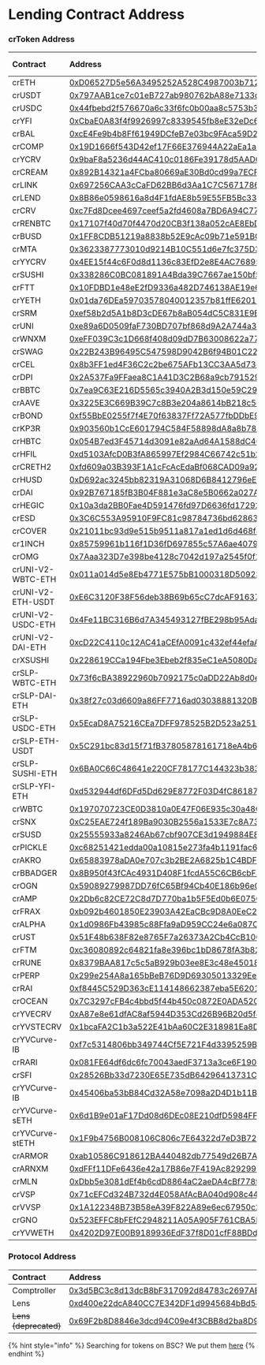 # Lending Contract Address

### crToken Address

| Contract | Address | Flash Loans |
| :--- | :--- | :--- |
| crETH | [0xD06527D5e56A3495252A528C4987003b712860eE](https://etherscan.io/address/0xD06527D5e56A3495252A528C4987003b712860eE) | No |
| crUSDT | [0x797AAB1ce7c01eB727ab980762bA88e7133d2157](https://etherscan.io/address/0x797AAB1ce7c01eB727ab980762bA88e7133d2157) | Yes |
| crUSDC | [0x44fbebd2f576670a6c33f6fc0b00aa8c5753b322](https://etherscan.io/address/0x44fbebd2f576670a6c33f6fc0b00aa8c5753b322) | Yes |
| crYFI | [0xCbaE0A83f4f9926997c8339545fb8eE32eDc6b76](https://etherscan.io/address/0xCbaE0A83f4f9926997c8339545fb8eE32eDc6b76) | Yes |
| crBAL | [0xcE4Fe9b4b8Ff61949DCfeB7e03bc9FAca59D2Eb3](https://etherscan.io/address/0xcE4Fe9b4b8Ff61949DCfeB7e03bc9FAca59D2Eb3) | Yes |
| crCOMP | [0x19D1666f543D42ef17F66E376944A22aEa1a8E46](https://etherscan.io/address/0x19D1666f543D42ef17F66E376944A22aEa1a8E46) | Yes |
| crYCRV | [0x9baF8a5236d44AC410c0186Fe39178d5AAD0Bb87](https://etherscan.io/address/0x9baF8a5236d44AC410c0186Fe39178d5AAD0Bb87) | No |
| crCREAM | [0x892B14321a4FCba80669aE30Bd0cd99a7ECF6aC0](https://etherscan.io/address/0x892B14321a4FCba80669aE30Bd0cd99a7ECF6aC0) | No |
| crLINK | [0x697256CAA3cCaFD62BB6d3Aa1C7C5671786A5fD9](https://etherscan.io/address/0x697256CAA3cCaFD62BB6d3Aa1C7C5671786A5fD9) | Yes |
| crLEND | [0x8B86e0598616a8d4F1fdAE8b59E55FB5Bc33D0d6](https://etherscan.io/address/0x8B86e0598616a8d4F1fdAE8b59E55FB5Bc33D0d6) | No |
| crCRV | [0xc7Fd8Dcee4697ceef5a2fd4608a7BD6A94C77480](https://etherscan.io/address/0xc7Fd8Dcee4697ceef5a2fd4608a7BD6A94C77480) | Yes |
| crRENBTC | [0x17107f40d70f4470d20CB3f138a052cAE8EbD4bE](https://etherscan.io/address/0x17107f40d70f4470d20CB3f138a052cAE8EbD4bE) | Yes |
| crBUSD | [0x1FF8CDB51219a8838b52E9cAc09b71e591BC998e](https://etherscan.io/address/0x1FF8CDB51219a8838b52E9cAc09b71e591BC998e) | Yes |
| crMTA | [0x3623387773010d9214B10C551d6e7fc375D31F58](https://etherscan.io/address/0x3623387773010d9214b10c551d6e7fc375d31f58) | Yes |
| crYYCRV | [0x4EE15f44c6F0d8d1136c83EfD2e8E4AC768954c6](https://etherscan.io/address/0x4EE15f44c6F0d8d1136c83EfD2e8E4AC768954c6) | No |
| crSUSHI | [0x338286C0BC081891A4Bda39C7667ae150bf5D206](https://etherscan.io/address/0x338286C0BC081891A4Bda39C7667ae150bf5D206) | Yes |
| crFTT | [0x10FDBD1e48eE2fD9336a482D746138AE19e649Db](https://etherscan.io/address/0x10FDBD1e48eE2fD9336a482D746138AE19e649Db) | Yes |
| crYETH | [0x01da76DEa59703578040012357b81ffE62015C2d](https://etherscan.io/address/0x01da76DEa59703578040012357b81ffE62015C2d) | No |
| crSRM | [0xef58b2d5A1b8D3cDE67b8aB054dC5C831E9Bc025](https://etherscan.io/address/0xef58b2d5A1b8D3cDE67b8aB054dC5C831E9Bc025) | Yes |
| crUNI | [0xe89a6D0509faF730BD707bf868d9A2A744a363C7](https://etherscan.io/address/0xe89a6D0509faF730BD707bf868d9A2A744a363C7) | Yes |
| crWNXM | [0xeFF039C3c1D668f408d09dD7B63008622a77532C](https://etherscan.io/address/0xeff039c3c1d668f408d09dd7b63008622a77532c) | Yes |
| crSWAG | [0x22B243B96495C547598D9042B6f94B01C22B2e9E](https://etherscan.io/address/0x22B243B96495C547598D9042B6f94B01C22B2e9E) | No |
| crCEL | [0x8b3FF1ed4F36C2c2be675AFb13CC3AA5d73685a5](https://etherscan.io/address/0x8b3ff1ed4f36c2c2be675afb13cc3aa5d73685a5) | Yes |
| crDPI | [0x2A537Fa9FFaea8C1A41D3C2B68a9cb791529366D](https://etherscan.io/address/0x2A537Fa9FFaea8C1A41D3C2B68a9cb791529366D) | Yes |
| crBBTC | [0x7ea9C63E216D5565c3940A2B3d150e59C2907Db3](https://etherscan.io/address/0x7ea9c63e216d5565c3940a2b3d150e59c2907db3) | Yes |
| crAAVE | [0x3225E3C669B39C7c8B3e204a8614bB218c5e31BC](https://etherscan.io/address/0x3225E3C669B39C7c8B3e204a8614bB218c5e31BC) | Yes |
| crBOND | [0xf55BbE0255f7f4E70f63837Ff72A577fbDDbE924](https://etherscan.io/address/0xf55BbE0255f7f4E70f63837Ff72A577fbDDbE924) | Yes |
| crKP3R | [0x903560b1CcE601794C584F58898dA8a8b789Fc5d](https://etherscan.io/address/0x903560b1CcE601794C584F58898dA8a8b789Fc5d) | Yes |
| crHBTC | [0x054B7ed3F45714d3091e82aAd64A1588dC4096Ed](https://etherscan.io/address/0x054b7ed3f45714d3091e82aad64a1588dc4096ed) | Yes |
| crHFIL | [0xd5103AfcD0B3fA865997Ef2984C66742c51b2a8b](https://etherscan.io/address/0xd5103afcd0b3fa865997ef2984c66742c51b2a8b) | Yes |
| crCRETH2 | [0xfd609a03B393F1A1cFcAcEdaBf068CAD09a924E2](https://etherscan.io/address/0xfd609a03b393f1a1cfcacedabf068cad09a924e2) | Yes |
| crHUSD | [0xD692ac3245bb82319A31068D6B8412796eE85d2c](https://etherscan.io/address/0xD692ac3245bb82319A31068D6B8412796eE85d2c) | Yes |
| crDAI | [0x92B767185fB3B04F881e3aC8e5B0662a027A1D9f](https://etherscan.io/address/0x92b767185fb3b04f881e3ac8e5b0662a027a1d9f) | Yes |
| crHEGIC | [0x10a3da2BB0Fae4D591476fd97D6636fd172923a8](https://etherscan.io/address/0x10a3da2bb0fae4d591476fd97d6636fd172923a8) | Yes |
| crESD | [0x3C6C553A95910F9FC81c98784736bd628636D296](https://etherscan.io/address/0x3c6c553a95910f9fc81c98784736bd628636d296) | Yes |
| crCOVER | [0x21011bc93d9e515b9511a817a1ed1d6d468f49fc](https://etherscan.io/address/0x21011bc93d9e515b9511a817a1ed1d6d468f49fc) | Yes |
| cr1INCH | [0x85759961b116f1D36fD697855c57A6ae40793D9B](https://etherscan.io/address/0x85759961b116f1d36fd697855c57a6ae40793d9b) | Yes |
| crOMG | [0x7Aaa323D7e398be4128c7042d197a2545f0f1fea](https://etherscan.io/address/0x7aaa323d7e398be4128c7042d197a2545f0f1fea) | Yes |
| crUNI-V2-WBTC-ETH | [0x011a014d5e8Eb4771E575bB1000318D509230Afa](https://etherscan.io/address/0x011a014d5e8eb4771e575bb1000318d509230afa) | No |
| crUNI-V2-ETH-USDT | [0xE6C3120F38F56deb38B69b65cC7dcAF916373963](https://etherscan.io/address/0xe6c3120f38f56deb38b69b65cc7dcaf916373963) | No |
| crUNI-V2-USDC-ETH | [0x4Fe11BC316B6d7A345493127fBE298b95AdaAd85](https://etherscan.io/address/0x4fe11bc316b6d7a345493127fbe298b95adaad85) | No |
| crUNI-V2-DAI-ETH | [0xcD22C4110c12AC41aCEfA0091c432ef44efaAFA0](https://etherscan.io/address/0xcd22c4110c12ac41acefa0091c432ef44efaafa0) | No |
| crXSUSHI | [0x228619CCa194Fbe3Ebeb2f835eC1eA5080DaFbb2](https://etherscan.io/address/0x228619cca194fbe3ebeb2f835ec1ea5080dafbb2) | No |
| crSLP-WBTC-ETH | [0x73f6cBA38922960b7092175c0aDD22Ab8d0e81fC](https://etherscan.io/address/0x73f6cba38922960b7092175c0add22ab8d0e81fc) | No |
| crSLP-DAI-ETH | [0x38f27c03d6609a86FF7716ad03038881320BE4Ad](https://etherscan.io/address/0x38f27c03d6609a86ff7716ad03038881320be4ad) | No |
| crSLP-USDC-ETH | [0x5EcaD8A75216CEa7DFF978525B2D523a251eEA92](https://etherscan.io/address/0x5ecad8a75216cea7dff978525b2d523a251eea92) | No |
| crSLP-ETH-USDT | [0x5C291bc83d15f71fB37805878161718eA4b6AEe9](https://etherscan.io/address/0x5c291bc83d15f71fb37805878161718ea4b6aee9) | No |
| crSLP-SUSHI-ETH | [0x6BA0C66C48641e220CF78177C144323b3838D375](https://etherscan.io/address/0x6ba0c66c48641e220cf78177c144323b3838d375) | No |
| crSLP-YFI-ETH | [0xd532944df6DFd5Dd629E8772F03D4fC861873abF](https://etherscan.io/address/0xd532944df6dfd5dd629e8772f03d4fc861873abf) | No |
| crWBTC | [0x197070723CE0D3810a0E47F06E935c30a480D4Fc](https://etherscan.io/address/0x197070723CE0D3810a0E47F06E935c30a480D4Fc) | Yes |
| crSNX | [0xC25EAE724f189Ba9030B2556a1533E7c8A732E14](https://etherscan.io/address/0xC25EAE724f189Ba9030B2556a1533E7c8A732E14) | Yes |
| crSUSD | [0x25555933a8246Ab67cbf907CE3d1949884E82B55](https://etherscan.io/address/0x25555933a8246Ab67cbf907CE3d1949884E82B55) | Yes |
| crPICKLE | [0xc68251421edda00a10815e273fa4b1191fac651b](https://etherscan.io/address/0xc68251421edda00a10815e273fa4b1191fac651b) | Yes |
| crAKRO | [0x65883978aDA0e707c3b2BE2A6825b1C4BDF76A90](https://etherscan.io/address/0x65883978ada0e707c3b2be2a6825b1c4bdf76a90) | Yes |
| crBBADGER | [0x8B950f43fCAc4931D408F1fcdA55C6CB6cbF3096](https://etherscan.io/address/0x8b950f43fcac4931d408f1fcda55c6cb6cbf3096) | No |
| crOGN | [0x59089279987DD76fC65Bf94Cb40E186b96e03cB3](https://etherscan.io/address/0x59089279987dd76fc65bf94cb40e186b96e03cb3) | Yes |
| crAMP | [0x2Db6c82CE72C8d7D770ba1b5F5Ed0b6E075066d6](https://etherscan.io/address/0x2db6c82ce72c8d7d770ba1b5f5ed0b6e075066d6) | Yes |
| crFRAX | [0xb092b4601850E23903A42EaCBc9D8A0EeC26A4d5](https://etherscan.io/address/0xb092b4601850e23903a42eacbc9d8a0eec26a4d5) | Yes |
| crALPHA | [0x1d0986Fb43985c88Ffa9aD959CC24e6a087C7e35](https://etherscan.io/address/0x1d0986fb43985c88ffa9ad959cc24e6a087c7e35) | Yes |
| crUST | [0x51F48b638F82e8765F7a26373A2Cb4CcB10C07af](https://etherscan.io/address/0x51f48b638f82e8765f7a26373a2cb4ccb10c07af) | Yes |
| crFTM | [0xc36080892c64821fa8e396bc1bD8678fA3b82b17](https://etherscan.io/address/0xc36080892c64821fa8e396bc1bd8678fa3b82b17) | Yes |
| crRUNE | [0x8379BAA817c5c5aB929b03ee8E3c48e45018Ae41](https://etherscan.io/address/0x8379BAA817c5c5aB929b03ee8E3c48e45018Ae41) | Yes |
| crPERP | [0x299e254A8a165bBeB76D9D69305013329Eea3a3B](https://etherscan.io/address/0x299e254a8a165bbeb76d9d69305013329eea3a3b) | Yes |
| crRAI | [0xf8445C529D363cE114148662387eba5E62016e20](https://etherscan.io/address/0xf8445C529D363cE114148662387eba5E62016e20) | Yes |
| crOCEAN | [0x7C3297cFB4c4bbd5f44b450c0872E0ADA5203112](https://etherscan.io/address/0x7c3297cfb4c4bbd5f44b450c0872e0ada5203112) | Yes |
| crYVECRV | [0xA87e8e61dfAC8af5944D353Cd26B96B20d5f4D01](https://etherscan.io/address/0xa87e8e61dfac8af5944d353cd26b96b20d5f4d01) | No |
| crYVSTECRV | [0x1bcaFA2C1b3a522E41bAa60C2E318981Ea8D1eb5](https://etherscan.io/address/0x1bcafa2c1b3a522e41baa60c2e318981ea8d1eb5) | No |
| crYVCurve-IB | [0xf7c5314806bb349744Cf5E721F4d3395259B8531](https://etherscan.io/address/0xf7c5314806bb349744cf5e721f4d3395259b8531) | No |
| crRARI | [0x081FE64df6dc6fc70043aedF3713a3ce6F190a21](https://etherscan.io/address/0x081fe64df6dc6fc70043aedf3713a3ce6f190a21) | Yes |
| crSFI | [0x28526Bb33d7230E65E735dB64296413731C5402e](https://etherscan.io/address/0x28526bb33d7230e65e735db64296413731c5402e) | Yes |
| crYVCurve-IB | [0x45406ba53bB84Cd32A58e7098a2D4D1b11B107F6](https://etherscan.io/address/0x45406ba53bb84cd32a58e7098a2d4d1b11b107f6) | No |
| crYVCurve-sETH | [0x6d1B9e01aF17Dd08d6DEc08E210dfD5984FF1C20](https://etherscan.io/address/0x6d1b9e01af17dd08d6dec08e210dfd5984ff1c20) | No |
| crYVCurve-stETH | [0x1F9b4756B008106C806c7E64322d7eD3B72cB284](https://etherscan.io/address/0x1f9b4756b008106c806c7e64322d7ed3b72cb284) | No |
| crARMOR | [0xab10586C918612BA440482db77549d26B7ABF8f7](https://etherscan.io/address/0xab10586C918612BA440482db77549d26B7ABF8f7) | Yes |
| crARNXM | [0xdFFf11DFe6436e42a17B86e7F419Ac8292990393](https://etherscan.io/address/0xdFFf11DFe6436e42a17B86e7F419Ac8292990393) | Yes |
| crMLN | [0xDbb5e3081dEf4b6cdD8864aC2aeDA4cBf778feCf](https://etherscan.io/address/0xDbb5e3081dEf4b6cdD8864aC2aeDA4cBf778feCf) | Yes |
| crVSP | [0x71cEFCd324B732d4E058AfAcBA040d908c441847](https://etherscan.io/address/0x71cEFCd324B732d4E058AfAcBA040d908c441847) | Yes |
| crVVSP | [0x1A122348B73B58eA39F822A89e6ec67950c2bBD0](https://etherscan.io/address/0x1A122348B73B58eA39F822A89e6ec67950c2bBD0) | Yes |
| crGNO | [0x523EFFC8bFEfC2948211A05A905F761CBA5E8e9E](https://etherscan.io/address/0x523EFFC8bFEfC2948211A05A905F761CBA5E8e9E) | Yes |
| crYVWETH | [0x4202D97E00B9189936EdF37f8D01cfF88BDd81d4](https://etherscan.io/address/0x4202D97E00B9189936EdF37f8D01cfF88BDd81d4) | No |

### Protocol Address

| Contract | Address |
| :--- | :--- |
| Comptroller | [0x3d5BC3c8d13dcB8bF317092d84783c2697AE9258](https://etherscan.io/address/0x3d5BC3c8d13dcB8bF317092d84783c2697AE9258) |
| Lens | [0xd400e22dcA840CC7E342DF1d9945684bBd587659](https://etherscan.io/address/0xd400e22dcA840CC7E342DF1d9945684bBd587659) |
| ~~Lens \(deprecated\)~~ | [0x69F2b8D8846e3dcd94C09e4f3CBB8d2ba8D9423f](https://etherscan.io/address/0x69F2b8D8846e3dcd94C09e4f3CBB8d2ba8D9423f) |

{% hint style="info" %}
Searching for tokens on BSC? We put them [here](https://docs.cream.finance/v/binance-smart-chain/lending/lending-contract-address)
{% endhint %}

